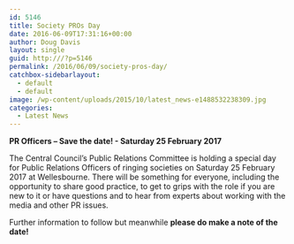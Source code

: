 ```yaml
---
id: 5146
title: Society PROs Day
date: 2016-06-09T17:31:16+00:00
author: Doug Davis
layout: single
guid: http:///?p=5146
permalink: /2016/06/09/society-pros-day/
catchbox-sidebarlayout:
  - default
  - default
image: /wp-content/uploads/2015/10/latest_news-e1488532238309.jpg
categories:
  - Latest News
---
```

**PR Officers – Save the date! - Saturday 25 February 2017**

The Central Council’s Public Relations Committee is holding a special day for Public Relations Officers of ringing societies on Saturday 25 February 2017 at Wellesbourne. There will be something for everyone, including the opportunity to share good practice, to get to grips with the role if you are new to it or have questions and to hear from experts about working with the media and other PR issues.

Further information to follow but meanwhile **please do make a note of the date!**
